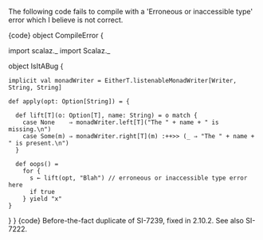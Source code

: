 The following code fails to compile with a 'Erroneous or inaccessible type' error which I believe is not correct.

{code}
object CompileError {

  import scalaz._
  import Scalaz._

  object IsItABug {

    implicit val monadWriter = EitherT.listenableMonadWriter[Writer, String, String]

    def apply(opt: Option[String]) = {

      def lift[T](o: Option[T], name: String) = o match {
        case None    ⇒ monadWriter.left[T]("The " + name + " is missing.\n")
        case Some(m) ⇒ monadWriter.right[T](m) :++>> (_ ⇒ "The " + name + " is present.\n")
      }

      def oops() =
        for {
          s ← lift(opt, "Blah") // erroneous or inaccessible type error here
          if true
        } yield "x"
    }
  }
}
{code}
Before-the-fact duplicate of SI-7239, fixed in 2.10.2. See also SI-7222.

